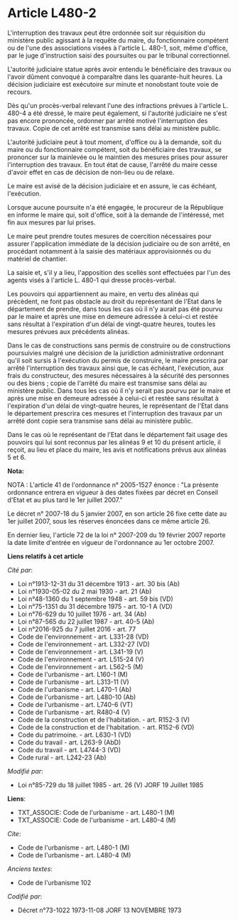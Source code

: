 # Article L480-2

L'interruption des travaux peut être ordonnée soit sur réquisition du ministère public agissant à la requête du maire, du
fonctionnaire compétent ou de l'une des associations visées à l'article L. 480-1, soit, même d'office, par le juge
d'instruction saisi des poursuites ou par le tribunal correctionnel.

L'autorité judiciaire statue après avoir entendu le bénéficiaire des travaux ou l'avoir dûment convoqué à comparaître dans
les quarante-huit heures. La décision judiciaire est exécutoire sur minute et nonobstant toute voie de recours.

Dès qu'un procès-verbal relevant l'une des infractions prévues à l'article L. 480-4 a été dressé, le maire peut également, si
l'autorité judiciaire ne s'est pas encore prononcée, ordonner par arrêté motivé l'interruption des travaux. Copie de cet
arrêté est transmise sans délai au ministère public.

L'autorité judiciaire peut à tout moment, d'office ou à la demande, soit du maire ou du fonctionnaire compétent, soit du
bénéficiaire des travaux, se prononcer sur la mainlevée ou le maintien des mesures prises pour assurer l'interruption des
travaux. En tout état de cause, l'arrêté du maire cesse d'avoir effet en cas de décision de non-lieu ou de relaxe.

Le maire est avisé de la décision judiciaire et en assure, le cas échéant, l'exécution.

Lorsque aucune poursuite n'a été engagée, le procureur de la République en informe le maire qui, soit d'office, soit à la
demande de l'intéressé, met fin aux mesures par lui prises.

Le maire peut prendre toutes mesures de coercition nécessaires pour assurer l'application immédiate de la décision judiciaire
ou de son arrêté, en procédant notamment à la saisie des matériaux approvisionnés ou du matériel de chantier.

La saisie et, s'il y a lieu, l'apposition des scellés sont effectuées par l'un des agents visés à l'article L. 480-1 qui
dresse procès-verbal.

Les pouvoirs qui appartiennent au maire, en vertu des alinéas qui précèdent, ne font pas obstacle au droit du représentant de
l'Etat dans le département de prendre, dans tous les cas où il n'y aurait pas été pourvu par le maire et après une mise en
demeure adressée à celui-ci et restée sans résultat à l'expiration d'un délai de vingt-quatre heures, toutes les mesures
prévues aux précédents alinéas.

Dans le cas de constructions sans permis de construire ou de constructions poursuivies malgré une décision de la juridiction
administrative ordonnant qu'il soit sursis à l'exécution du permis de construire, le maire prescrira par arrêté
l'interruption des travaux ainsi que, le cas échéant, l'exécution, aux frais du constructeur, des mesures nécessaires à la
sécurité des personnes ou des biens ; copie de l'arrêté du maire est transmise sans délai au ministère public. Dans tous les
cas où il n'y serait pas pourvu par le maire et après une mise en demeure adressée à celui-ci et restée sans résultat à
l'expiration d'un délai de vingt-quatre heures, le représentant de l'Etat dans le département prescrira ces mesures et
l'interruption des travaux par un arrêté dont copie sera transmise sans délai au ministère public.

Dans le cas où le représentant de l'Etat dans le département fait usage des pouvoirs qui lui sont reconnus par les alinéas 9
et 10 du présent article, il reçoit, au lieu et place du maire, les avis et notifications prévus aux alinéas 5 et 6.

**Nota:**

NOTA : L'article 41 de l'ordonnance n° 2005-1527 énonce : "La présente ordonnance entrera en vigueur à des dates fixées par
décret en Conseil d'Etat et au plus tard le 1er juillet 2007."

Le décret n° 2007-18 du 5 janvier 2007, en son article 26 fixe cette date au 1er juillet 2007, sous les réserves énoncées
dans ce même article 26.

En dernier lieu, l'article 72 de la loi n° 2007-209 du 19 février 2007 reporte la date limite d'entrée en vigueur de
l'ordonnance au 1er octobre 2007.

**Liens relatifs à cet article**

_Cité par_:

  - Loi n°1913-12-31 du 31 décembre 1913 - art. 30 bis (Ab)
  - Loi n°1930-05-02 du 2 mai 1930 - art. 21 (Ab)
  - Loi n°48-1360 du 1 septembre 1948 - art. 59 bis (VD)
  - Loi n°75-1351 du 31 décembre 1975 - art. 10-1 A (VD)
  - Loi n°76-629 du 10 juillet 1976 - art. 34 (Ab)
  - Loi n°87-565 du 22 juillet 1987 - art. 40-5 (Ab)
  - Loi n°2016-925 du 7 juillet 2016 - art. 77
  - Code de l'environnement - art. L331-28 (VD)
  - Code de l'environnement - art. L332-27 (VD)
  - Code de l'environnement - art. L341-19 (V)
  - Code de l'environnement - art. L515-24 (V)
  - Code de l'environnement - art. L562-5 (M)
  - Code de l'urbanisme - art. L160-1 (M)
  - Code de l'urbanisme - art. L313-11 (V)
  - Code de l'urbanisme - art. L470-1 (Ab)
  - Code de l'urbanisme - art. L480-10 (Ab)
  - Code de l'urbanisme - art. L740-6 (VT)
  - Code de l'urbanisme - art. R480-4 (V)
  - Code de la construction et de l'habitation. - art. R152-3 (V)
  - Code de la construction et de l'habitation. - art. R152-6 (VD)
  - Code du patrimoine. - art. L630-1 (VD)
  - Code du travail - art. L263-9 (AbD)
  - Code du travail - art. L4744-3 (VD)
  - Code rural - art. L242-23 (Ab)

_Modifié par_:

  - Loi n°85-729 du 18 juillet 1985 - art. 26 (V) JORF 19 Juillet 1985

**Liens**:

  - TXT_ASSOCIE: Code de l'urbanisme - art. L480-1 (M)
  - TXT_ASSOCIE: Code de l'urbanisme - art. L480-4 (M)

_Cite_:

  - Code de l'urbanisme - art. L480-1 (M)
  - Code de l'urbanisme - art. L480-4 (M)

_Anciens textes_:

  - Code de l'urbanisme 102

_Codifié par_:

  - Décret n°73-1022 1973-11-08 JORF 13 NOVEMBRE 1973
